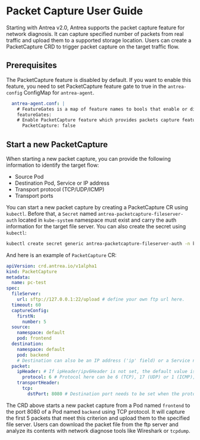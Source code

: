 # Packet Capture User Guide

Starting with Antrea v2.0, Antrea supports the packet capture feature for network diagnosis.
It can capture specified number of packets from real traffic and upload them to a
supported storage location. Users can create a PacketCapture CRD to trigger
packet capture on the target traffic flow.

## Prerequisites

The PacketCapture feature is disabled by default. If you
want to enable this feature, you need to set PacketCapture feature gate to true in
the `antrea-config` ConfigMap for `antrea-agent`.

```yaml
  antrea-agent.conf: |
    # FeatureGates is a map of feature names to bools that enable or disable experimental features.
    featureGates:
    # Enable PacketCapture feature which provides packets capture feature to diagnose network issue.
      PacketCapture: false
```

## Start a new PacketCapture

When starting a new packet capture, you can provide the following information to identify
the target flow:

* Source Pod
* Destination Pod, Service or IP address
* Transport protocol (TCP/UDP/ICMP)
* Transport ports

You can start a new packet capture by creating a PacketCapture CR using
`kubectl`. Before that, a `Secret` named `antrea-packetcapture-fileserver-auth` located in `kube-system` namespace
must exist and carry the auth information for the target file server. You can also create the secret using
`kubectl`:

```bash
kubectl create secret generic antrea-packetcapture-fileserver-auth -n kube-system --from-literal=username='<username>'  --from-literal=password='<password>'
```

And here is an example of `PacketCapture` CR:

```yaml
apiVersion: crd.antrea.io/v1alpha1
kind: PacketCapture
metadata:
  name: pc-test
spec:
  fileServer:
    url: sftp://127.0.0.1:22/upload # define your own ftp url here.
  timeout: 60
  captureConfig:
    firstN:
      number: 5
  source:
    namespace: default
    pod: frontend
  destination:
    namespace: default
    pod: backend
    # Destination can also be an IP address ('ip' field) or a Service name ('service' field); the 3 choices are mutually exclusive.
  packet:
    ipHeader: # If ipHeader/ipv6Header is not set, the default value is IPv4 + ICMP.
      protocol: 6 # Protocol here can be 6 (TCP), 17 (UDP) or 1 (ICMP); default value is 1 (ICMP).
    transportHeader:
      tcp:
        dstPort: 8080 # Destination port needs to be set when the protocol is TCP/UDP.
```

The CRD above starts a new packet capture from a Pod named `frontend`
to the port 8080 of a Pod named `backend` using TCP protocol. It will capture the first 5 packets
that meet this criterion and upload them to the specified file server. Users can download the
packet file from the ftp server and analyze its contents with network diagnose tools
like Wireshark or `tcpdump`.
